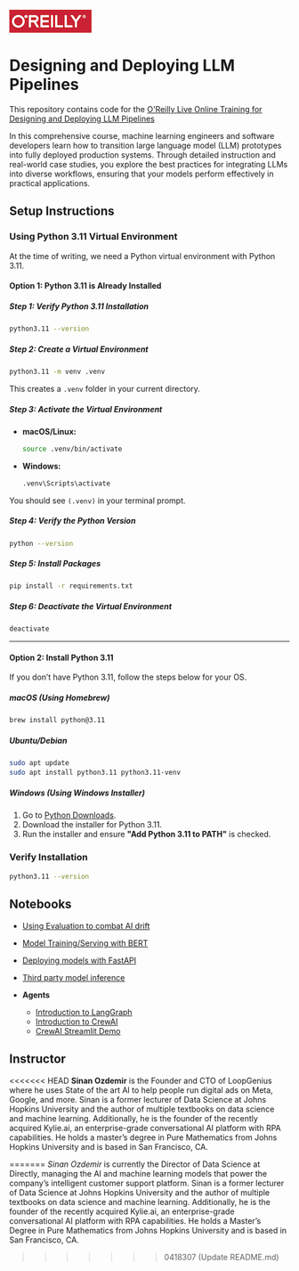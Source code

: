 ![oreilly-logo](images/oreilly.png)

# Designing and Deploying LLM Pipelines

This repository contains code for the [O'Reilly Live Online Training for Designing and Deploying LLM Pipelines](https://learning.oreilly.com/live-events/designing-and-deploying-llm-pipelines/0642572014796)

In this comprehensive course, machine learning engineers and software developers learn how to transition large language model (LLM) prototypes into fully deployed production systems. Through detailed instruction and real-world case studies, you explore the best practices for integrating LLMs into diverse workflows, ensuring that your models perform effectively in practical applications.

## Setup Instructions


### Using Python 3.11 Virtual Environment

At the time of writing, we need a Python virtual environment with Python 3.11.

#### Option 1: Python 3.11 is Already Installed

##### Step 1: Verify Python 3.11 Installation

```bash
python3.11 --version
```

##### Step 2: Create a Virtual Environment

```bash
python3.11 -m venv .venv
```

This creates a `.venv` folder in your current directory.

##### Step 3: Activate the Virtual Environment

- **macOS/Linux:**
  
  ```bash
  source .venv/bin/activate
  ```

- **Windows:**
  
  ```cmd
  .venv\Scripts\activate
  ```

You should see `(.venv)` in your terminal prompt.

##### Step 4: Verify the Python Version

```bash
python --version
```

##### Step 5: Install Packages

```bash
pip install -r requirements.txt
```

##### Step 6: Deactivate the Virtual Environment

```bash
deactivate
```

---

#### Option 2: Install Python 3.11

If you don’t have Python 3.11, follow the steps below for your OS.

##### **macOS (Using Homebrew)**

```bash
brew install python@3.11
```

##### **Ubuntu/Debian**

```bash
sudo apt update
sudo apt install python3.11 python3.11-venv
```

##### **Windows (Using Windows Installer)**

1. Go to [Python Downloads](https://www.python.org/downloads/release/python-3110/).
2. Download the installer for Python 3.11.
3. Run the installer and ensure **"Add Python 3.11 to PATH"** is checked.

### Verify Installation

```bash
python3.11 --version
```


## Notebooks

- [Using Evaluation to combat AI drift](https://colab.research.google.com/drive/14E6DMP_RGctUPqjI6VMa8EFlggXR7fat?usp=sharing)


- [Model Training/Serving with BERT](notebooks/model_serving.ipynb)

- [Deploying models with FastAPI](deploy/)

- [Third party model inference](notebooks/third_party_inference.ipynb)


- **Agents**

	- [Introduction to LangGraph](notebooks/LangGraph_Hello_World.ipynb)
	- [Introduction to CrewAI](notebooks/CrewAI_Hello_World.ipynb)
	- [CrewAI Streamlit Demo](notebooks/crewai_streamlit/)

## Instructor

<<<<<<< HEAD
**Sinan Ozdemir** is the Founder and CTO of LoopGenius where he uses State of the art AI to help people run digital ads on Meta, Google, and more. Sinan is a former lecturer of Data Science at Johns Hopkins University and the author of multiple textbooks on data science and machine learning. Additionally, he is the founder of the recently acquired Kylie.ai, an enterprise-grade conversational AI platform with RPA capabilities. He holds a master’s degree in Pure Mathematics from Johns Hopkins University and is based in San Francisco, CA.

=======
*Sinan Ozdemir* is currently the Director of Data Science at Directly, managing the AI and machine learning models that power the company’s intelligent customer support platform. Sinan is a former lecturer of Data Science at Johns Hopkins University and the author of multiple textbooks on data science and machine learning. Additionally, he is the founder of the recently acquired Kylie.ai, an enterprise-grade conversational AI platform with RPA capabilities. He holds a Master’s Degree in Pure Mathematics from Johns Hopkins University and is based in San Francisco, CA.
>>>>>>> 0418307 (Update README.md)

